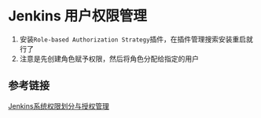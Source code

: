 # Jenkins 用户权限管理

1. 安装`Role-based Authorization Strategy`插件，在插件管理搜索安装重启就行了
2. 注意是先创建角色赋予权限，然后将角色分配给指定的用户



## 参考链接

[Jenkins系统权限划分与授权管理](https://cloud.tencent.com/developer/article/1673522)
